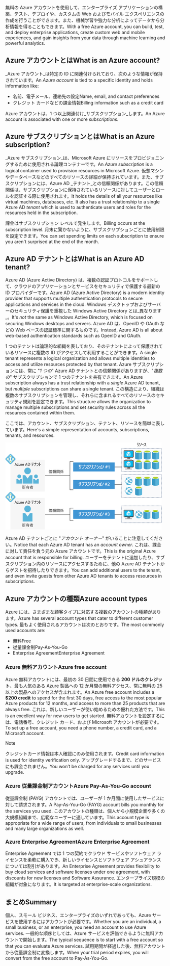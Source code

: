 <span data-ttu-id="ddcc4-101">無料の Azure アカウントを使用して、エンタープライズ アプリケーションの構築、テスト、デプロイや、カスタムの Web およびモバイル エクスペリエンスの作成を行うことができます。また、機械学習や強力な分析によってデータから分析情報を得ることもできます。</span><span class="sxs-lookup"><span data-stu-id="ddcc4-101">With a free Azure account, you can build, test, and deploy enterprise applications, create custom web and mobile experiences, and gain insights from your data through machine learning and powerful analytics.</span></span>

## <a name="what-is-an-azure-account"></a><span data-ttu-id="ddcc4-102">Azure アカウントとは</span><span class="sxs-lookup"><span data-stu-id="ddcc4-102">What is an Azure account?</span></span>

<span data-ttu-id="ddcc4-103">_Azure アカウント_は特定の ID に関連付けられており、次のような情報が保持されています。</span><span class="sxs-lookup"><span data-stu-id="ddcc4-103">An _Azure account_ is tied to a specific identity and holds information like:</span></span>

- <span data-ttu-id="ddcc4-104">名前、電子メール、連絡先の設定</span><span class="sxs-lookup"><span data-stu-id="ddcc4-104">Name, email, and contact preferences</span></span>
- <span data-ttu-id="ddcc4-105">クレジット カードなどの課金情報</span><span class="sxs-lookup"><span data-stu-id="ddcc4-105">Billing information such as a credit card</span></span>

<span data-ttu-id="ddcc4-106">Azure アカウントは、1 つ以上関連付け_サブスクリプション_します。</span><span class="sxs-lookup"><span data-stu-id="ddcc4-106">An Azure account is associated with one or more  _subscriptions_.</span></span>

## <a name="what-is-an-azure-subscription"></a><span data-ttu-id="ddcc4-107">Azure サブスクリプションとは</span><span class="sxs-lookup"><span data-stu-id="ddcc4-107">What is an Azure subscription?</span></span>

<span data-ttu-id="ddcc4-108">_Azure サブスクリプション_は、Microsoft Azure にリソースをプロビジョニングするために使用される論理コンテナーです。</span><span class="sxs-lookup"><span data-stu-id="ddcc4-108">An _Azure subscription_ is a logical container used to provision resources in Microsoft Azure.</span></span> <span data-ttu-id="ddcc4-109">仮想マシンやデータベースなどのすべてのリソースの詳細が保持されています。また、サブスクリプションには、Azure AD _テナント_との信頼関係があります。この信頼関係は、サブスクリプションに保持されているリソースに対してユーザーとロールを認証する際に使用されます。</span><span class="sxs-lookup"><span data-stu-id="ddcc4-109">It holds the details of all your resources like virtual machines, databases, etc. It also has a trust relationship to a single Azure AD _tenant_ which is used to authenticate users and roles for the resources held in the subscription.</span></span>

<span data-ttu-id="ddcc4-110">課金はサブスクリプション レベルで発生します。</span><span class="sxs-lookup"><span data-stu-id="ddcc4-110">Billing occurs at the subscription level.</span></span> <span data-ttu-id="ddcc4-111">月末に驚かないように、サブスクリプションごとに使用制限を設定できます。</span><span class="sxs-lookup"><span data-stu-id="ddcc4-111">You can set spending limits on each subscription to ensure you aren't surprised at the end of the month.</span></span>

## <a name="what-is-an-azure-ad-tenant"></a><span data-ttu-id="ddcc4-112">Azure AD テナントとは</span><span class="sxs-lookup"><span data-stu-id="ddcc4-112">What is an Azure AD tenant?</span></span>

<span data-ttu-id="ddcc4-113">Azure AD (Azure Active Directory) は、複数の認証プロトコルをサポートして、クラウドのアプリケーションとサービスをセキュリティで保護する最新の ID プロバイダーです。</span><span class="sxs-lookup"><span data-stu-id="ddcc4-113">Azure AD (Azure Active Directory) is a modern identity provider that supports multiple authentication protocols to secure applications and services in the cloud.</span></span> <span data-ttu-id="ddcc4-114">Windows デスクトップおよびサーバーのセキュリティ保護を重視した Windows Active Directory とは_異なります_。</span><span class="sxs-lookup"><span data-stu-id="ddcc4-114">It's _not_ the same as Windows Active Directory, which is focused on securing Windows desktops and servers.</span></span> <span data-ttu-id="ddcc4-115">Azure AD は、OpenID や OAuth などの Web ベースの認証標準に関するものです。</span><span class="sxs-lookup"><span data-stu-id="ddcc4-115">Instead, Azure AD is all about web-based authentication standards such as OpenID and OAuth.</span></span>

<span data-ttu-id="ddcc4-116">1 つのテナントは論理的な組織を表しており、そのテナントによって保護されているリソースに複数の ID がアクセスして利用することができます。</span><span class="sxs-lookup"><span data-stu-id="ddcc4-116">A single tenant represents a logical organization and allows multiple identities to access and utilize resources protected by that tenant.</span></span> <span data-ttu-id="ddcc4-117">Azure サブスクリプションには、常に "_1 つの_" Azure AD テナントとの信頼関係がありますが、"_複数の_" サブスクリプションで 1 つのテナントを共有できます。</span><span class="sxs-lookup"><span data-stu-id="ddcc4-117">An Azure subscription always has a trust relationship with a _single_ Azure AD tenant, but _multiple_ subscriptions can share a single tenant.</span></span> <span data-ttu-id="ddcc4-118">この構造により、組織は複数のサブスクリプションを管理し、それらに含まれるすべてのリソースのセキュリティ規則を設定できます。</span><span class="sxs-lookup"><span data-stu-id="ddcc4-118">This structure allows the organization to manage multiple subscriptions and set security rules across all the resources contained within them.</span></span>

<span data-ttu-id="ddcc4-119">ここでは、アカウント、サブスクリプション、テナント、リソースを簡単に表しています。</span><span class="sxs-lookup"><span data-stu-id="ddcc4-119">Here's a simple representation of accounts, subscriptions, tenants, and resources.</span></span>

![アカウント、テナント、サブスクリプション、リソースの連携の図](../media/3-azure-ad-tenant.png)

<span data-ttu-id="ddcc4-121">Azure AD テナントごとに "_アカウント オーナー_" がいることに注意してください。</span><span class="sxs-lookup"><span data-stu-id="ddcc4-121">Notice that each Azure AD tenant has an _account owner_.</span></span> <span data-ttu-id="ddcc4-122">これは、課金に対して責任を負う元の Azure アカウントです。</span><span class="sxs-lookup"><span data-stu-id="ddcc4-122">This is the original Azure account that is responsible for billing.</span></span> <span data-ttu-id="ddcc4-123">ユーザーをテナントに追加したり、サブスクリプション内のリソースにアクセスするために、他の Azure AD テナントからゲストを招待したりできます。</span><span class="sxs-lookup"><span data-stu-id="ddcc4-123">You can add additional users to the tenant, and even invite guests from other Azure AD tenants to access resources in subscriptions.</span></span>

## <a name="azure-account-types"></a><span data-ttu-id="ddcc4-124">Azure アカウントの種類</span><span class="sxs-lookup"><span data-stu-id="ddcc4-124">Azure account types</span></span>

<span data-ttu-id="ddcc4-125">Azure には、さまざまな顧客タイプに対応する複数のアカウントの種類があります。</span><span class="sxs-lookup"><span data-stu-id="ddcc4-125">Azure has several account types that cater to different customer types.</span></span> <span data-ttu-id="ddcc4-126">最もよく使用されるアカウントは次のとおりです。</span><span class="sxs-lookup"><span data-stu-id="ddcc4-126">The most commonly used accounts are:</span></span>

- <span data-ttu-id="ddcc4-127">無料</span><span class="sxs-lookup"><span data-stu-id="ddcc4-127">Free</span></span>
- <span data-ttu-id="ddcc4-128">従量課金制</span><span class="sxs-lookup"><span data-stu-id="ddcc4-128">Pay-As-You-Go</span></span>
- <span data-ttu-id="ddcc4-129">Enterprise Agreement</span><span class="sxs-lookup"><span data-stu-id="ddcc4-129">Enterprise Agreement</span></span>

### <a name="azure-free-account"></a><span data-ttu-id="ddcc4-130">Azure 無料アカウント</span><span class="sxs-lookup"><span data-stu-id="ddcc4-130">Azure free account</span></span>

<span data-ttu-id="ddcc4-131">Azure 無料アカウントには、最初の 30 日間に使用できる **200 ドルのクレジット**、最も人気のある Azure 製品への 12 か月間の無料アクセス、常に無料の 25 以上の製品へのアクセスが含まれます。</span><span class="sxs-lookup"><span data-stu-id="ddcc4-131">An Azure free account includes a **$200 credit** to spend for the first 30 days, free access to the most popular Azure products for 12 months, and access to more than 25 products that are always free.</span></span> <span data-ttu-id="ddcc4-132">これは、新しいユーザーが使い始めるための優れた方法です。</span><span class="sxs-lookup"><span data-stu-id="ddcc4-132">This is an excellent way for new users to get started.</span></span> <span data-ttu-id="ddcc4-133">無料アカウントを設定するには、電話番号、クレジット カード、および Microsoft アカウントが必要です。</span><span class="sxs-lookup"><span data-stu-id="ddcc4-133">To set up a free account, you need a phone number, a credit card, and a Microsoft account.</span></span>

> [!NOTE]
> <span data-ttu-id="ddcc4-134">クレジットカード情報は本人確認にのみ使用されます。</span><span class="sxs-lookup"><span data-stu-id="ddcc4-134">Credit card information is used for identity verification only.</span></span> <span data-ttu-id="ddcc4-135">アップグレードするまで、どのサービスにも課金されません。</span><span class="sxs-lookup"><span data-stu-id="ddcc4-135">You won’t be charged for any services until you upgrade.</span></span>

### <a name="azure-pay-as-you-go-account"></a><span data-ttu-id="ddcc4-136">Azure 従量課金制アカウント</span><span class="sxs-lookup"><span data-stu-id="ddcc4-136">Azure Pay-As-You-Go account</span></span>

<span data-ttu-id="ddcc4-137">従量課金制 (PAYG) アカウントでは、ユーザーが 1 か月間に使用したサービスに対して請求されます。</span><span class="sxs-lookup"><span data-stu-id="ddcc4-137">A Pay-As-You-Go (PAYG) account bills you monthly for the services you used.</span></span> <span data-ttu-id="ddcc4-138">このアカウントの種類は、個人から小規模企業や多くの大規模組織まで、広範なユーザーに適しています。</span><span class="sxs-lookup"><span data-stu-id="ddcc4-138">This account type is appropriate for a wide range of users, from individuals to small businesses and many large organizations as well.</span></span>

### <a name="azure-enterprise-agreement"></a><span data-ttu-id="ddcc4-139">Azure Enterprise Agreement</span><span class="sxs-lookup"><span data-stu-id="ddcc4-139">Azure Enterprise Agreement</span></span>

<span data-ttu-id="ddcc4-140">Enterprise Agreement では 1 つの契約でクラウド サービスやソフトウェア ライセンスを柔軟に購入でき、新しいライセンスとソフトウェア アシュアランスについては割引があります。</span><span class="sxs-lookup"><span data-stu-id="ddcc4-140">An Enterprise Agreement provides flexibility to buy cloud services and software licenses under one agreement, with discounts for new licenses and Software Assurance.</span></span> <span data-ttu-id="ddcc4-141">エンタープライズ規模の組織が対象になります。</span><span class="sxs-lookup"><span data-stu-id="ddcc4-141">It is targeted at enterprise-scale organizations.</span></span>

## <a name="summary"></a><span data-ttu-id="ddcc4-142">まとめ</span><span class="sxs-lookup"><span data-stu-id="ddcc4-142">Summary</span></span>

<span data-ttu-id="ddcc4-143">個人、スモール ビジネス、エンタープライズのいずれであっても、Azure サービスを使用するにはアカウントが必要です。</span><span class="sxs-lookup"><span data-stu-id="ddcc4-143">Whether you are an individual, a small business, or an enterprise, you need an account to use Azure services.</span></span> <span data-ttu-id="ddcc4-144">一般的な順序としては、Azure サービスを評価できるように無料アカウントで開始します。</span><span class="sxs-lookup"><span data-stu-id="ddcc4-144">The typical sequence is to start with a free account so that you can evaluate Azure services.</span></span> <span data-ttu-id="ddcc4-145">試用期間が経過した後、無料アカウントから従量課金制に変換します。</span><span class="sxs-lookup"><span data-stu-id="ddcc4-145">When your trial period expires, you will convert from the free account to Pay-As-You-Go.</span></span>